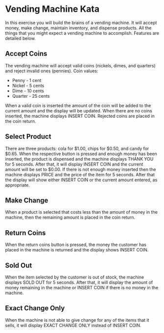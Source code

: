 # Vending Machine Kata

In this exercise you will build the brains of a vending machine. It will accept money, make change, maintain inventory, and dispense products. All the things that you might expect a vending machine to accomplish. Features are detailed below.

## Accept Coins
The vending machine will accept valid coins (nickels, dimes, and quarters) and reject invalid ones (pennies). Coin values:

- Penny - 1 cent
- Nickel - 5 cents
- Dime - 10 cents
- Quarter - 25 cents

When a valid coin is inserted the amount of the coin will be added to the current amount and the display will be updated. When there are no coins inserted, the machine displays INSERT COIN. Rejected coins are placed in the coin return.

## Select Product

There are three products: cola for $1.00, chips for $0.50, and candy for $0.65. When the respective button is pressed and enough money has been inserted, the product is dispensed and the machine displays THANK YOU for 5 seconds.
After that, it will display INSERT COIN and the current amount will be set to $0.00. If there is not enough money inserted then the machine displays PRICE and the price of the item for 5 seconds. After that the display will show either INSERT COIN or the current amount entered, as appropriate.

## Make Change
When a product is selected that costs less than the amount of money in the machine, then the remaining amount is placed in the coin return.

## Return Coins
When the return coins button is pressed, the money the customer has placed in the machine is returned and the display shows INSERT COIN.

## Sold Out
When the item selected by the customer is out of stock, the machine displays SOLD OUT for 5 seconds. After that, it will display the amount of money remaining in the machine or INSERT COIN if there is no money in the machine.

## Exact Change Only
When the machine is not able to give change for any of the items that it sells, it will display EXACT CHANGE ONLY instead of INSERT COIN.